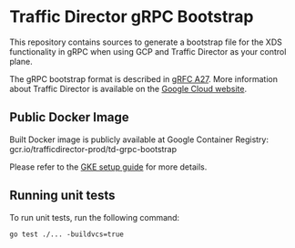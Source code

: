# Traffic Director gRPC Bootstrap

This repository contains sources to generate a bootstrap file for the XDS
functionality in gRPC when using GCP and Traffic Director as your control plane.

The gRPC bootstrap format is described in [gRFC A27][]. More information about
Traffic Director is available on the [Google Cloud
website](https://cloud.google.com/traffic-director/).

[gRFC A27]: https://github.com/grpc/proposal/blob/master/A27-xds-global-load-balancing.md

## Public Docker Image

Built Docker image is publicly available at Google Container Registry:
gcr.io/trafficdirector-prod/td-grpc-bootstrap

Please refer to the [GKE setup guide](https://cloud.google.com/traffic-director/docs/set-up-proxyless-gke)
for more details.

## Running unit tests

To run unit tests, run the following command:
```shell
go test ./... -buildvcs=true
```